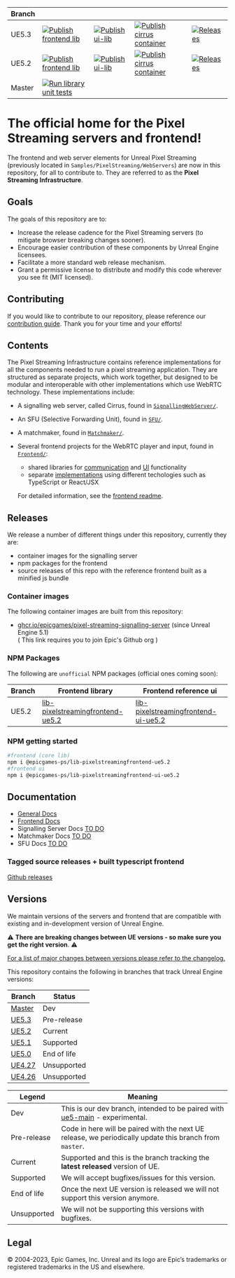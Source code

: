 | Branch |  |  |  |  |
| -------|--|--|--|--|
| UE5.3  | [![Publish frontend lib](https://github.com/EpicGames/PixelStreamingInfrastructure/actions/workflows/publish-library-to-npm.yml/badge.svg?branch=UE5.3)](https://github.com/EpicGames/PixelStreamingInfrastructure/actions/workflows/publish-library-to-npm.yml) | [![Publish ui-lib](https://github.com/EpicGames/PixelStreamingInfrastructure/actions/workflows/publish-ui-library-to-npm.yml/badge.svg?branch=UE5.3)](https://github.com/EpicGames/PixelStreamingInfrastructure/actions/workflows/publish-ui-library-to-npm.yml) | [![Publish cirrus container](https://github.com/EpicGames/PixelStreamingInfrastructure/actions/workflows/container-images.yml/badge.svg?branch=UE5.3)](https://github.com/EpicGames/PixelStreamingInfrastructure/actions/workflows/container-images.yml) | [![Releases](https://github.com/EpicGames/PixelStreamingInfrastructure/actions/workflows/create-gh-release.yml/badge.svg?branch=UE5.3)](https://github.com/EpicGames/PixelStreamingInfrastructure/actions/workflows/create-gh-release.yml) |
| UE5.2  | [![Publish frontend lib](https://github.com/EpicGames/PixelStreamingInfrastructure/actions/workflows/publish-library-to-npm.yml/badge.svg?branch=UE5.2)](https://github.com/EpicGames/PixelStreamingInfrastructure/actions/workflows/publish-library-to-npm.yml) | [![Publish ui-lib](https://github.com/EpicGames/PixelStreamingInfrastructure/actions/workflows/publish-ui-library-to-npm.yml/badge.svg?branch=UE5.2)](https://github.com/EpicGames/PixelStreamingInfrastructure/actions/workflows/publish-ui-library-to-npm.yml) | [![Publish cirrus container](https://github.com/EpicGames/PixelStreamingInfrastructure/actions/workflows/container-images.yml/badge.svg?branch=UE5.3)](https://github.com/EpicGames/PixelStreamingInfrastructure/actions/workflows/container-images.yml) | [![Releases](https://github.com/EpicGames/PixelStreamingInfrastructure/actions/workflows/create-gh-release.yml/badge.svg?branch=UE5.2)](https://github.com/EpicGames/PixelStreamingInfrastructure/actions/workflows/create-gh-release.yml) |
| Master | [![Run library unit tests](https://github.com/EpicGames/PixelStreamingInfrastructure/actions/workflows/run-library-unit-tests.yml/badge.svg?branch=master)](https://github.com/EpicGames/PixelStreamingInfrastructure/actions/workflows/run-library-unit-tests.yml) |
 
# The official home for the Pixel Streaming servers and frontend!
The frontend and web server elements for Unreal Pixel Streaming (previously located in `Samples/PixelStreaming/WebServers`) are now in this repository, for all to contribute to. They are referred to as the **Pixel Streaming Infrastructure**.

## Goals

The goals of this repository are to:

- Increase the release cadence for the Pixel Streaming servers (to mitigate browser breaking changes sooner).
- Encourage easier contribution of these components by Unreal Engine licensees.
- Facilitate a more standard web release mechanism.
- Grant a permissive license to distribute and modify this code wherever you see fit (MIT licensed).

## Contributing

If you would like to contribute to our repository, please reference our [contribution guide](CONTRIBUTING.md). Thank you for your time and your efforts!

## Contents

The Pixel Streaming Infrastructure contains reference implementations for all the components needed to run a pixel streaming application. They are structured as separate projects, which work together, but designed to be modular and interoperable with other implementations which use WebRTC technology. These implementations include: 
- A signalling web server, called Cirrus, found in [`SignallingWebServer/`](SignallingWebServer/).
- An SFU (Selective Forwarding Unit), found in [`SFU/`](SFU/).
- A matchmaker, found in [`Matchmaker/`](Matchmaker/).
- Several frontend projects for the WebRTC player and input, found in [`Frontend/`](Frontend/):
  - shared libraries for [communication](Frontend/library/) and [UI](Frontend/ui-library/) functionality
  - separate [implementations](Frontend/implementations/) using different techologies such as TypeScript or React/JSX

  For detailed information, see the [frontend readme](Frontend/README.md).

## Releases
We release a number of different things under this repository, currently they are:

- container images for the signalling server
- npm packages for the frontend
- source releases of this repo with the reference frontend built as a minified js bundle

### Container images

The following container images are built from this repository:

- [ghcr.io/epicgames/pixel-streaming-signalling-server](https://github.com/orgs/EpicGames/packages/container/package/pixel-streaming-signalling-server) (since Unreal Engine 5.1)  
( This link requires you to join Epic's Github org )

### NPM Packages
The following are `unofficial` NPM packages (official ones coming soon):

| Branch | Frontend library | Frontend reference ui |
|--------|------------------|-----------------------|
| UE5.2  |[lib-pixelstreamingfrontend-ue5.2](https://www.npmjs.com/package/@epicgames-ps/lib-pixelstreamingfrontend-ue5.2)|[lib-pixelstreamingfrontend-ui-ue5.2](https://www.npmjs.com/package/@epicgames-ps/lib-pixelstreamingfrontend-ui-ue5.2)|

### NPM getting started

```bash
#frontend (core lib)
npm i @epicgames-ps/lib-pixelstreamingfrontend-ue5.2
#frontend ui
npm i @epicgames-ps/lib-pixelstreamingfrontend-ui-ue5.2
```

## Documentation 
* [General Docs](/Docs/README.md)
* [Frontend Docs](/Frontend/Docs/README.md)
* Signalling Server Docs [TO DO](https://github.com/EpicGames/PixelStreamingInfrastructure/issues/255)
* Matchmaker Docs [TO DO](https://github.com/EpicGames/PixelStreamingInfrastructure/issues/256)
* SFU Docs [TO DO](https://github.com/EpicGames/PixelStreamingInfrastructure/issues/257)

### Tagged source releases + built typescript frontend

[Github releases](https://github.com/EpicGames/PixelStreamingInfrastructure/releases)

## Versions

We maintain versions of the servers and frontend that are compatible with existing and in-development version of Unreal Engine. 

:warning: **There are breaking changes between UE versions - so make sure you get the right version**. :warning:

<ins>For a list of major changes between versions please refer to the [changelog](https://github.com/EpicGames/PixelStreamingInfrastructure/blob/master/CHANGELOG.md).</ins>

This repository contains the following in branches that track Unreal Engine versions:

| Branch | Status |
|--------|--------|
|[Master](https://github.com/EpicGames/PixelStreamingInfrastructure/tree/master)| Dev |
|[UE5.3](https://github.com/EpicGames/PixelStreamingInfrastructure/tree/UE5.3)| Pre-release |
|[UE5.2](https://github.com/EpicGames/PixelStreamingInfrastructure/tree/UE5.2)| Current |
|[UE5.1](https://github.com/EpicGames/PixelStreamingInfrastructure/tree/UE5.1)| Supported |
|[UE5.0](https://github.com/EpicGames/PixelStreamingInfrastructure/tree/UE5.0)| End of life |
|[UE4.27](https://github.com/EpicGames/PixelStreamingInfrastructure/tree/UE4.27)| Unsupported |
|[UE4.26](https://github.com/EpicGames/PixelStreamingInfrastructure/tree/UE4.26)| Unsupported |

| Legend | Meaning |
|---------|-----------|
| Dev | This is our dev branch, intended to be paired with [ue5-main](https://github.com/EpicGames/UnrealEngine/tree/ue5-main) - experimental. |
|Pre-release| Code in here will be paired with the next UE release, we periodically update this branch from `master`. |
| Current | Supported and this is the branch tracking the **latest released** version of UE. |
| Supported | We will accept bugfixes/issues for this version. |
| End of life | Once the next UE version is released we will not support this version anymore. |
| Unsupported | We will not be supporting this versions with bugfixes. |

## Legal
© 2004-2023, Epic Games, Inc. Unreal and its logo are Epic’s trademarks or registered trademarks in the US and elsewhere. 
